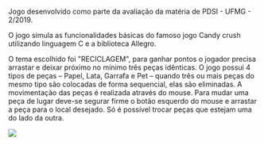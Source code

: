 Jogo desenvolvido como parte da avaliação da matéria de PDSI - UFMG - 2/2019.

O jogo simula as funcionalidades básicas do famoso jogo Candy crush utilizando linguagem C e a biblioteca Allegro.

O tema escolhido foi "RECICLAGEM", para ganhar pontos o jogador precisa arrastar e deixar próximo no mínimo três peças idênticas. O jogo possui 4 tipos de peças – Papel, Lata, Garrafa e Pet – quando três ou mais peças do mesmo tipo são colocadas de forma sequencial, elas são eliminadas. A movimentação das peças é realizada através do mouse. Para mudar uma peça de lugar deve-se segurar firme o botão esquerdo do mouse e arrastar a peça para o local desejado. Só é possível trocar peças que estejam uma do lado da outra.

![](reciclaCrush/rCrushgit.png)

